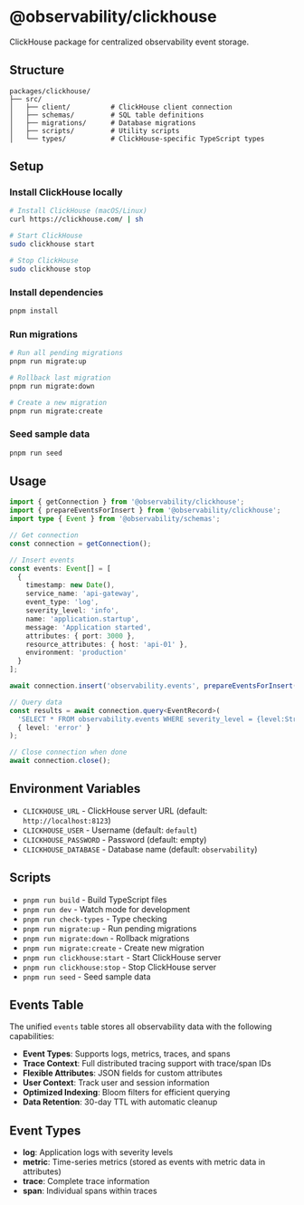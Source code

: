 # @observability/clickhouse

ClickHouse package for centralized observability event storage.

## Structure

```
packages/clickhouse/
├── src/
│   ├── client/          # ClickHouse client connection
│   ├── schemas/         # SQL table definitions
│   ├── migrations/      # Database migrations
│   ├── scripts/         # Utility scripts
│   └── types/           # ClickHouse-specific TypeScript types
```

## Setup

### Install ClickHouse locally

```bash
# Install ClickHouse (macOS/Linux)
curl https://clickhouse.com/ | sh

# Start ClickHouse
sudo clickhouse start

# Stop ClickHouse
sudo clickhouse stop
```

### Install dependencies

```bash
pnpm install
```

### Run migrations

```bash
# Run all pending migrations
pnpm run migrate:up

# Rollback last migration
pnpm run migrate:down

# Create a new migration
pnpm run migrate:create
```

### Seed sample data

```bash
pnpm run seed
```

## Usage

```typescript
import { getConnection } from '@observability/clickhouse';
import { prepareEventsForInsert } from '@observability/clickhouse';
import type { Event } from '@observability/schemas';

// Get connection
const connection = getConnection();

// Insert events
const events: Event[] = [
  {
    timestamp: new Date(),
    service_name: 'api-gateway',
    event_type: 'log',
    severity_level: 'info',
    name: 'application.startup',
    message: 'Application started',
    attributes: { port: 3000 },
    resource_attributes: { host: 'api-01' },
    environment: 'production'
  }
];

await connection.insert('observability.events', prepareEventsForInsert(events));

// Query data
const results = await connection.query<EventRecord>(
  'SELECT * FROM observability.events WHERE severity_level = {level:String}',
  { level: 'error' }
);

// Close connection when done
await connection.close();
```

## Environment Variables

- `CLICKHOUSE_URL` - ClickHouse server URL (default: `http://localhost:8123`)
- `CLICKHOUSE_USER` - Username (default: `default`)
- `CLICKHOUSE_PASSWORD` - Password (default: empty)
- `CLICKHOUSE_DATABASE` - Database name (default: `observability`)

## Scripts

- `pnpm run build` - Build TypeScript files
- `pnpm run dev` - Watch mode for development
- `pnpm run check-types` - Type checking
- `pnpm run migrate:up` - Run pending migrations
- `pnpm run migrate:down` - Rollback migrations
- `pnpm run migrate:create` - Create new migration
- `pnpm run clickhouse:start` - Start ClickHouse server
- `pnpm run clickhouse:stop` - Stop ClickHouse server
- `pnpm run seed` - Seed sample data

## Events Table

The unified `events` table stores all observability data with the following capabilities:

- **Event Types**: Supports logs, metrics, traces, and spans
- **Trace Context**: Full distributed tracing support with trace/span IDs
- **Flexible Attributes**: JSON fields for custom attributes
- **User Context**: Track user and session information
- **Optimized Indexing**: Bloom filters for efficient querying
- **Data Retention**: 30-day TTL with automatic cleanup

## Event Types

- **log**: Application logs with severity levels
- **metric**: Time-series metrics (stored as events with metric data in attributes)
- **trace**: Complete trace information
- **span**: Individual spans within traces
